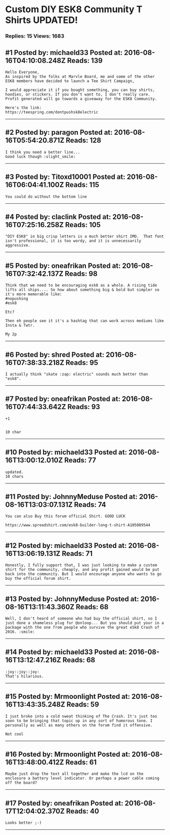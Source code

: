 # Custom DIY ESK8 Community T Shirts UPDATED!

### Replies: 15 Views: 1683

## \#1 Posted by: michaeld33 Posted at: 2016-08-16T04:10:08.248Z Reads: 139

```
Hello Everyone,
As inspired by the folks at Marvle Board, me and some of the other ESK8 members have decided to launch a Tee Shirt Campaign,

I would appreciate it if you bought something, you can buy shirts, hoodies, or stickers. If you don't want to, I don't really care. Profit generated will go towards a giveaway for the ESK8 Community.

Here's the link:
https://teespring.com/dontpushsk8electric
```

---
## \#2 Posted by: paragon Posted at: 2016-08-16T05:54:20.871Z Reads: 128

```
I think you need a better line...
Good luck though :slight_smile:
```

---
## \#3 Posted by: Titoxd10001 Posted at: 2016-08-16T06:04:41.100Z Reads: 115

```
You could do without the bottom line
```

---
## \#4 Posted by: claclink Posted at: 2016-08-16T07:25:16.258Z Reads: 105

```
"DIY ESK8" in big crisp letters is a much better shirt IMO.  That font isn't professional, it is too wordy, and it is unnecessarily aggressive.
```

---
## \#5 Posted by: oneafrikan Posted at: 2016-08-16T07:32:42.137Z Reads: 98

```
Think that we need to be encouraging esk8 as a whole. A rising tide lifts all ships.... So how about something big & bold but simpler so it's more memorable like:
#nopushing
#esk8

Etc?

Then eh people see it it's a hashtag that can work across mediums like Insta & Twtr. 

My 2p
```

---
## \#6 Posted by: shred Posted at: 2016-08-16T07:38:33.218Z Reads: 95

```
I actually think "skate :zap: electric" sounds much better than "esk8".
```

---
## \#7 Posted by: oneafrikan Posted at: 2016-08-16T07:44:33.642Z Reads: 93

```
+1


10 char
```

---
## \#10 Posted by: michaeld33 Posted at: 2016-08-16T13:00:12.010Z Reads: 77

```
updated.
10 chars
```

---
## \#11 Posted by: JohnnyMeduse Posted at: 2016-08-16T13:03:07.131Z Reads: 74

```
You can also Buy this forum official Shirt. GOOD LUCK

https://www.spreadshirt.com/esk8-builder-long-t-shirt-A105089544
```

---
## \#12 Posted by: michaeld33 Posted at: 2016-08-16T13:06:19.131Z Reads: 71

```
Honestly, I fully support that, I was just looking to make a custom shirt for the community, cheaply, and any profit gained would be put back into the community. But I would encourage anyone who wants to go buy the official forum shirt.
```

---
## \#13 Posted by: JohnnyMeduse Posted at: 2016-08-16T13:11:43.360Z Reads: 68

```
Well, I don't heard of someone who had buy the official shirt, so I just done a shameless plug for @onloop... But you should put your in a package with the one from people who survive the great eSk8 Crash of 2016. :smile:
```

---
## \#14 Posted by: michaeld33 Posted at: 2016-08-16T13:12:47.216Z Reads: 68

```
:joy::joy::joy:
That's hilarious.
```

---
## \#15 Posted by: Mrmoonlight Posted at: 2016-08-16T13:43:35.248Z Reads: 59

```
I just broke into a cold sweat thinking of The Crash. It's just too soon to be bringing that topic up in any sort of humorous tone. I personally as well as many others on the forum find it offensive.

Not cool
```

---
## \#16 Posted by: Mrmoonlight Posted at: 2016-08-16T13:48:00.412Z Reads: 61

```
Maybe just drop the text all together and make the lcd on the enclosure a battery level indicator. Or perhaps a power cable coming off the board?
```

---
## \#17 Posted by: oneafrikan Posted at: 2016-08-17T12:04:02.370Z Reads: 40

```
Looks better ;-)
```

---
